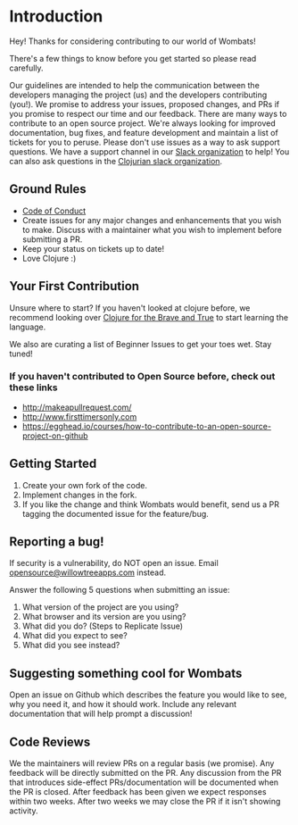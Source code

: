 # Introduction
Hey! Thanks for considering contributing to our world of Wombats!

There's a few things to know before you get started so please read carefully. 

Our guidelines are intended to help the communication between the developers managing the project (us) and the developers contributing (you!). We promise to address your issues, proposed changes, and PRs if you promise to respect our time and our feedback.
There are many ways to contribute to an open source project. We're always looking for improved documentation, bug fixes, and feature development and maintain a list of tickets for you to peruse. Please don't use issues as a way to ask support questions. We have a support channel in our [Slack organization](https://wombats-hq.slack.com/) to help! You can also ask questions in the [Clojurian slack organization](http://clojurians.net/).

## Ground Rules
* [Code of Conduct](https://github.com/willowtreeapps/wombats-documentation/blob/master/code-of-conduct.md)
* Create issues for any major changes and enhancements that you wish to make. Discuss with a maintainer what you wish to implement before submitting a PR. 
* Keep your status on tickets up to date!
* Love Clojure :)

## Your First Contribution

Unsure where to start? If you haven't looked at clojure before, we recommend looking over [Clojure for the Brave and True](http://www.braveclojure.com/) to start learning the language. 

We also are curating a list of Beginner Issues to get your toes wet. Stay tuned!

### If you haven't contributed to Open Source before, check out these links
* http://makeapullrequest.com/
* http://www.firsttimersonly.com
* https://egghead.io/courses/how-to-contribute-to-an-open-source-project-on-github

## Getting Started
1. Create your own fork of the code.
2. Implement changes in the fork.
3. If you like the change and think Wombats would benefit, send us a PR tagging the documented issue for the feature/bug.

## Reporting a bug!
If security is a vulnerability, do NOT open an issue. Email opensource@willowtreeapps.com instead.

Answer the following 5 questions when submitting an issue:

1. What version of the project are you using?
2. What browser and its version are you using?
3. What did you do? (Steps to Replicate Issue)
4. What did you expect to see?
5. What did you see instead?

## Suggesting something cool for Wombats
Open an issue on Github which describes the feature you would like to see, why you need it, and how it should work. Include any relevant documentation that will help prompt a discussion!

## Code Reviews 
We the maintainers will review PRs on a regular basis (we promise). Any feedback will be directly submitted on the PR. Any discussion from the PR that introduces side-effect PRs/documentation will be documented when the PR is closed. After feedback has been given we expect responses within two weeks. After two weeks we may close the PR if it isn't showing activity.
